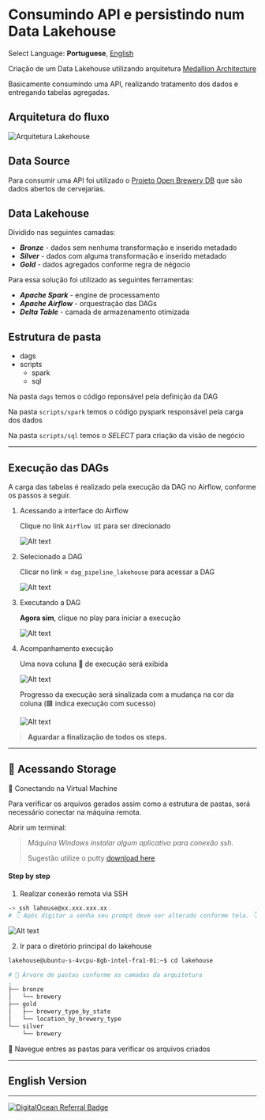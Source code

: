 # Consumindo API e persistindo num Data Lakehouse

Select Language: **Portuguese**, [English](https://github.com/jeffersondasilvamartins/pipeline-lakehouse-brewery/blob/main/README-en.md)

Criação de um Data Lakehouse utilizando arquitetura [Medallion Architecture](https://www.databricks.com/glossary/medallion-architecture)

Basicamente consumindo uma API, realizando tratamento dos dados e entregando tabelas agregadas.


## Arquitetura do fluxo
![Arquitetura Lakehouse](img/img_architetura.png)

## Data Source
Para consumir uma API foi utilizado o [Projeto Open Brewery DB](https://www.openbrewerydb.org/) que são dados abertos de cervejarias.

## Data Lakehouse
Dividido nas seguintes camadas:

- ***Bronze*** - dados sem nenhuma transformação e inserido metadado
- ***Silver*** - dados com alguma transformação e inserido metadado
- ***Gold*** - dados agregados conforme regra de négocio

Para essa solução foi utilizado as seguintes ferramentas:
- ***Apache Spark*** - engine de processamento 
- ***Apache Airflow*** - orquestração das DAGs
- ***Delta Table*** - camada de armazenamento otimizada

## Estrutura de pasta
* dags
* scripts
    * spark
    * sql

Na pasta `dags` temos o código reponsável pela definição da DAG 

Na pasta `scripts/spark` temos o código pyspark responsável pela carga dos dados

Na pasta `scripts/sql` temos o *SELECT* para criação da visão de negócio


***

## Execução das DAGs
A carga das tabelas é realizado pela execução da DAG no Airflow, conforme os passos a seguir.

1. Acessando a interface do Airflow <p>
Clique no link `Airflow UI` para ser direcionado <p>
![Alt text](img/airflow_01.png)

2. Selecionado a DAG<p>
Clicar no link = `dag_pipeline_lakehouse` para acessar a DAG <p>
![Alt text](img/airflow_10.png)
3. Executando a DAG<p>
**Agora sim**, clique no play para iniciar a execução <p>
![Alt text](img/airflow_14.png)
4. Acompanhamento execução<p>
Uma nova coluna 🔲 de execução será exibida <p>
![Alt text](img/airflow_15.png)<p>
Progresso da execução será sinalizada com a mudança na cor da coluna (:green_square: indica execução com sucesso)<p>
![Alt text](img/airflow_16.png)

> **Aguardar a finalização de todos os steps.**


***
## :rocket: Acessando Storage

:closed_lock_with_key: Conectando na Virtual Machine<p>
Para verificar os arquivos gerados assim como a estrutura de pastas, será necessário conectar na máquina remota.

Abrir um terminal:
>_Máquina Windows instalar algum aplicativo para conexão ssh_.<p>
> Sugestão utilize o putty [download here](https://www.putty.org/)

#### Step by step 
1. Realizar conexão remota via SSH
```bash
-> ssh lahouse@xx.xxx.xxx.xx
# 👇 Após digitar a senha seu prompt deve ser alterado conforme tela. 👇
```
![Alt text](img/airflow_13.png)

2. Ir para o diretório principal do lakehouse
```bash
lakehouse@ubuntu-s-4vcpu-8gb-intel-fra1-01:~$ cd lakehouse

# 📁 Árvore de pastas conforme as camadas da arquitetura
.
├── bronze
│   └── brewery
├── gold
│   ├── brewery_type_by_state
│   └── location_by_brewery_type
└── silver
    └── brewery
```
📌 Navegue entres as pastas para verificar os arquivos criados
***
## English Version
***

<a href="https://www.digitalocean.com/?refcode=20e91ebaafe6&utm_campaign=Referral_Invite&utm_medium=Referral_Program&utm_source=badge"><img src="https://web-platforms.sfo2.cdn.digitaloceanspaces.com/WWW/Badge%201.svg" alt="DigitalOcean Referral Badge" /></a>
